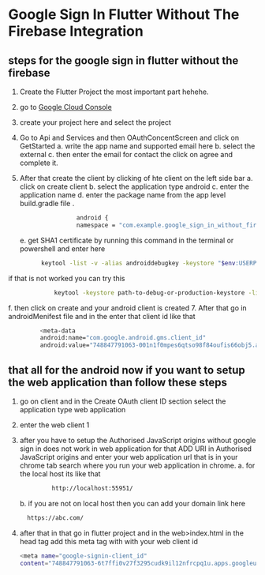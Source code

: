 # Google Sign In Flutter Without The Firebase Integration

## steps for the google sign in flutter without the firebase
1. Create the Flutter Project the most important part hehehe.
2. go to [Google Cloud Console](https://console.cloud.google.com/welcome?project=stellar-operand-473814-c1)
3. create your project here and select the project 
4. Go to Api and Services and then OAuthConcentScreen and click on GetStarted
    a. write the app name and supported email here
    b. select the external 
    c. then enter the email for contact the click on agree and complete it.
5. After that create the client by clicking of hte client on the left side bar
    a. click on create client 
    b. select the application type android
    c. enter the application name
    d. enter the package name from the app level build.gradle file . 
    ```bash
                    android {
                    namespace = "com.example.google_sign_in_without_firebas"
    ```
    e. get SHA1 certificate by running this command in the terminal or powershell and enter here
   
      ``` bash
            keytool -list -v -alias androiddebugkey -keystore "$env:USERPROFILE\.android\debug.keystore"
      ```
 if that is not worked you can try this
   ```bash
                keytool -keystore path-to-debug-or-production-keystore -list -v
   ```
 f. then click on create and your android client is created 
7. After that go in androidMenifest file and in the <application/> enter that client id like that
   ```bash
            <meta-data
            android:name="com.google.android.gms.client_id"
            android:value="748847791063-001n1f0mpes6qtso98f84oufis66obj5.apps.googleusercontent.com" /> 
   ```
## that all for the android now if you want to setup the web application than follow these steps

1. go on client and in the Create OAuth client ID section select the application type web application
2. enter the web client 1
3. after you have to setup the Authorised JavaScript origins without google sign in does not work in web application for that ADD URI in Authorised JavaScript origins and enter your web application url that is in your chrome tab search where you run your web application in chrome.
    a. for the local host its like that
   
   ```bash
            http://localhost:55951/
   ```
   
    b. if you are not on local host then you can add your domain link here
      ```bash
        https://abc.com/
      ```
5. after that in that go in flutter project and in the web>index.html in the head tag add this 
meta tag with with your web client id
    ```bash
    <meta name="google-signin-client_id"
    content="748847791063-6t7ffi0v27f3295cudk9il12nfrcpq1u.apps.googleusercontent.com">
    ```
